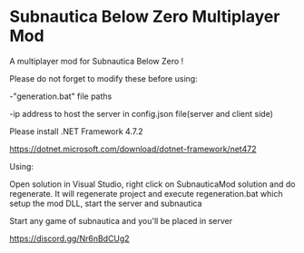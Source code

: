 # Subnautica Below Zero Multiplayer Mod
A multiplayer mod for Subnautica Below Zero !

Please do not forget to modify these before using:

-"generation.bat" file paths

-ip address to host the server in config.json file(server and client side)



Please install .NET Framework 4.7.2

https://dotnet.microsoft.com/download/dotnet-framework/net472



Using:

Open solution in Visual Studio, right click on SubnauticaMod solution and do regenerate. It will regenerate project and execute regeneration.bat which setup the mod DLL, start the server and subnautica

Start any game of subnautica and you'll be placed in server

https://discord.gg/Nr6nBdCUg2
